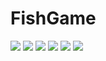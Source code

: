 # FishGame
<p>
<a href="https://www.npmjs.com/package/drone"><img src=https://img.shields.io/badge/license-MIT-brightgreen></a>
<a href="https://www.npmjs.com/package/drone"><img src=https://img.shields.io/badge/platforms-iOS-lightgrey></a>
<a href="https://www.npmjs.com/package/drone"><img src=https://img.shields.io/badge/Language-swift-orange></a>
<a href="https://www.npmjs.com/package/drone"><img src=https://img.shields.io/badge/Swift-5.0-informational></a>
<a href="https://www.npmjs.com/package/drone"><img src=https://img.shields.io/badge/Cocoapods-v1.7.5-informational></a>
<a href="https://www.npmjs.com/package/drone"><img src=https://img.shields.io/badge/FishGame-v1.0.0-success></a>
</p>
